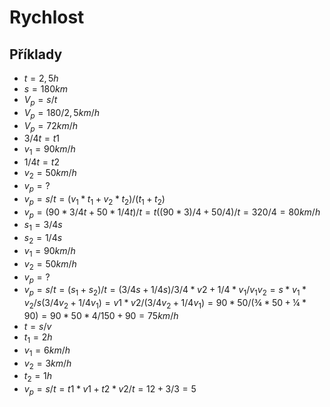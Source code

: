 # Rychlost
## Příklady
- $t = 2,5h$
- $s = 180km$
- $V_p = s/t$
- $V_p = 180/2,5 km/h$
- $V_p = 72 km/h$
- $3/4t = t1$
- $v_1 = 90km/h$
- $1/4t = t2$
- $v_2 = 50km/h$
- $v_p = ?$
- $v_p = s/t = (v_1 * t_1 + v_2 * t_2)/(t_1 + t_2)$
- $v_p = (90 * 3/4t + 50 * 1/4t)/t = t((90*3)/4 + 50/4)/t = 320/4 = 80km/h$
- $s_1 = 3/4s$
- $s_2 = 1/4s$
- $v_1 = 90km/h$
- $v_2 = 50km/h$
- $v_p = ?$
- $v_p = s/t = (s_1 + s_2)/t = (3/4s + 1/4s)/3/4 *v2 + 1/4 * v_1/v_1v_2 = s*v_1*v_2/s(3/4v_2 + 1/4v_1) = v1 * v2/(3/4v_2+ 1/4v_1) = 90 * 50/(¾ * 50 + ¼ * 90) = 90 * 50 * 4/ 150 + 90 = 75km/h$
- $t = s/v$
- $t_1 = 2h$
- $v_1 = 6km/h$
- $v_2 = 3km/h$
- $t_2 = 1h$
- $v_p = s/t = t1 * v1 + t2 * v2/t = 12 + 3/3 = 5$